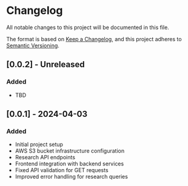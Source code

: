 # Changelog

All notable changes to this project will be documented in this file.

The format is based on [Keep a Changelog](https://keepachangelog.com/en/1.0.0/),
and this project adheres to [Semantic Versioning](https://semver.org/spec/v2.0.0.html).

## [0.0.2] - Unreleased

### Added
- TBD

## [0.0.1] - 2024-04-03

### Added
- Initial project setup
- AWS S3 bucket infrastructure configuration
- Research API endpoints
- Frontend integration with backend services
- Fixed API validation for GET requests
- Improved error handling for research queries 